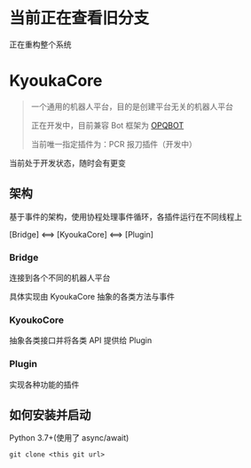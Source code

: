 # 当前正在查看旧分支
正在重构整个系统
# KyoukaCore
> 一个通用的机器人平台，目的是创建平台无关的机器人平台
> 
> 正在开发中，目前兼容 Bot 框架为 [OPQBOT](https://github.com/OPQBOT/OPQ)
>
> 当前唯一指定插件为：PCR 报刀插件（开发中）

当前处于开发状态，随时会有更变
## 架构
基于事件的架构，使用协程处理事件循环，各插件运行在不同线程上

[Bridge] <==> [KyoukaCore] <==> [Plugin]
### Bridge
连接到各个不同的机器人平台

具体实现由 KyoukaCore 抽象的各类方法与事件
### KyoukoCore
抽象各类接口并将各类 API 提供给 Plugin
### Plugin
实现各种功能的插件

## 如何安装并启动
Python 3.7+(使用了 async/await)

```
git clone <this git url>
```

